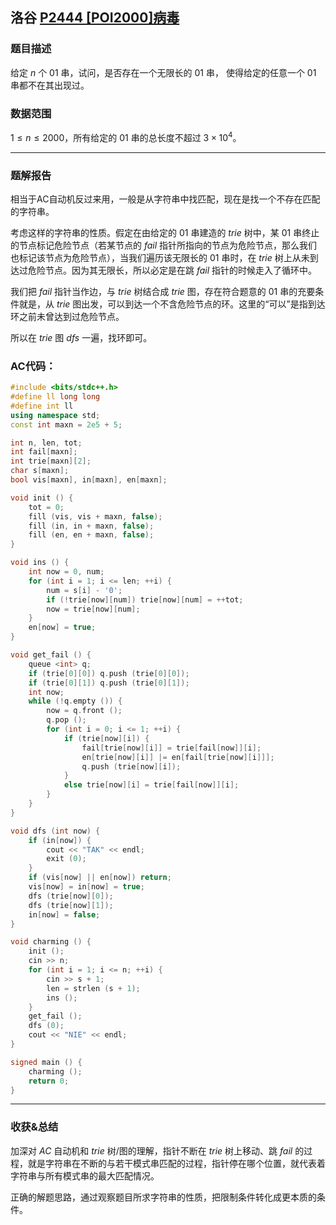 ## 洛谷  [P2444 [POI2000]病毒](https://www.luogu.com.cn/problem/P2444)

### 题目描述

给定 $n$ 个 $01$ 串，试问，是否存在一个无限长的 $01$ 串， 使得给定的任意一个 $01$ 串都不在其出现过。

### 数据范围

$1 \leq n \leq 2000$，所有给定的 $01$ 串的总长度不超过 $3 \times 10^4$。

-----

### 题解报告

相当于AC自动机反过来用，一般是从字符串中找匹配，现在是找一个不存在匹配的字符串。

考虑这样的字符串的性质。假定在由给定的 $01$ 串建造的 $trie$ 树中，某 $01$ 串终止的节点标记危险节点（若某节点的 $fail$ 指针所指向的节点为危险节点，那么我们也标记该节点为危险节点），当我们遍历该无限长的 $01$ 串时，在 $trie$ 树上从未到达过危险节点。因为其无限长，所以必定是在跳 $fail$ 指针的时候走入了循环中。

我们把 $fail$ 指针当作边，与 $trie$ 树结合成 $trie$ 图，存在符合题意的 $01$ 串的充要条件就是，从 $trie$ 图出发，可以到达一个不含危险节点的环。这里的“可以”是指到达环之前未曾达到过危险节点。

所以在 $trie$ 图 $dfs$ 一遍，找环即可。

### AC代码：

```cpp
#include <bits/stdc++.h>
#define ll long long
#define int ll
using namespace std;
const int maxn = 2e5 + 5;

int n, len, tot;
int fail[maxn];
int trie[maxn][2];
char s[maxn];
bool vis[maxn], in[maxn], en[maxn];

void init () {
	tot = 0;
	fill (vis, vis + maxn, false);
	fill (in, in + maxn, false);
	fill (en, en + maxn, false);
}

void ins () {
	int now = 0, num;
	for (int i = 1; i <= len; ++i) {
		num = s[i] - '0';
		if (!trie[now][num]) trie[now][num] = ++tot;
		now = trie[now][num];
	}
	en[now] = true;
}

void get_fail () {
	queue <int> q;
	if (trie[0][0]) q.push (trie[0][0]);
	if (trie[0][1]) q.push (trie[0][1]);
	int now;
	while (!q.empty ()) {
		now = q.front ();
		q.pop ();
		for (int i = 0; i <= 1; ++i) {
			if (trie[now][i]) {
				fail[trie[now][i]] = trie[fail[now]][i];
				en[trie[now][i]] |= en[fail[trie[now][i]]];
				q.push (trie[now][i]);
			}
			else trie[now][i] = trie[fail[now]][i];
		}
	}
}

void dfs (int now) {
	if (in[now]) {
		cout << "TAK" << endl;
		exit (0);
	}
	if (vis[now] || en[now]) return;
	vis[now] = in[now] = true;
	dfs (trie[now][0]);
	dfs (trie[now][1]);
	in[now] = false;
}

void charming () {
	init ();
	cin >> n;
	for (int i = 1; i <= n; ++i) {
		cin >> s + 1;
		len = strlen (s + 1);
		ins ();
	}
	get_fail ();
	dfs (0);
	cout << "NIE" << endl;
}

signed main () {
	charming ();
	return 0;
}
```

-----

### 收获&总结

加深对 $AC$ 自动机和 $trie$ 树/图的理解，指针不断在 $trie$ 树上移动、跳 $fail$ 的过程，就是字符串在不断的与若干模式串匹配的过程，指针停在哪个位置，就代表着字符串与所有模式串的最大匹配情况。

正确的解题思路，通过观察题目所求字符串的性质，把限制条件转化成更本质的条件。